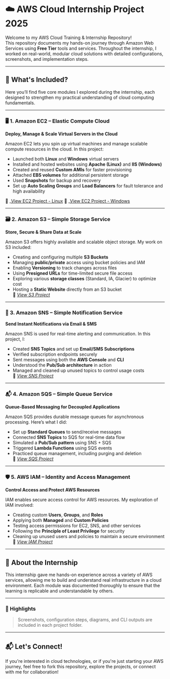 # ☁️ AWS Cloud Internship Project 2025

Welcome to my AWS Cloud Training & Internship Repository!  
This repository documents my hands-on journey through Amazon Web Services using **Free Tier** tools and services. Throughout the internship, I worked on real-world, modular cloud solutions with detailed configurations, screenshots, and implementation steps.

---

## 🚀 What's Included?

Here you’ll find five core modules I explored during the internship, each designed to strengthen my practical understanding of cloud computing fundamentals.

---

### 🖥️ 1. Amazon EC2 – Elastic Compute Cloud  
**Deploy, Manage & Scale Virtual Servers in the Cloud**

Amazon EC2 lets you spin up virtual machines and manage scalable compute resources in the cloud. In this project:

- Launched both **Linux** and **Windows** virtual servers
- Installed and hosted websites using **Apache (Linux)** and **IIS (Windows)**
- Created and reused **Custom AMIs** for faster provisioning
- Attached **EBS volumes** for additional persistent storage
- Used **Snapshots** for backup and recovery
- Set up **Auto Scaling Groups** and **Load Balancers** for fault tolerance and high availability

🔗 _[View EC2 Project - Linux](./AWS%20EC2%20Linux-Sachin(CSE-niit)097.pdf)
🔗 _[View EC2 Project - Windows](./AWS%20EC2%20Microsoft-Sachin(CSE-niit)097.pdf)

---

### 🗃️ 2. Amazon S3 – Simple Storage Service  
**Store, Secure & Share Data at Scale**

Amazon S3 offers highly available and scalable object storage. My work on S3 included:

- Creating and configuring multiple **S3 Buckets**
- Managing **public/private** access using bucket policies and IAM
- Enabling **Versioning** to track changes across files
- Using **Presigned URLs** for time-limited secure file access
- Exploring various **storage classes** (Standard, IA, Glacier) to optimize cost
- Hosting a **Static Website** directly from an S3 bucket  
🔗 _[View S3 Project](#)_

---

### 📢 3. Amazon SNS – Simple Notification Service  
**Send Instant Notifications via Email & SMS**

Amazon SNS is used for real-time alerting and communication. In this project, I:

- Created **SNS Topics** and set up **Email/SMS Subscriptions**
- Verified subscription endpoints securely
- Sent messages using both the **AWS Console** and **CLI**
- Understood the **Pub/Sub architecture** in action
- Managed and cleaned up unused topics to control usage costs  
🔗 _[View SNS Project](#)_

---

### 📬 4. Amazon SQS – Simple Queue Service  
**Queue-Based Messaging for Decoupled Applications**

Amazon SQS provides durable message queues for asynchronous processing. Here’s what I did:

- Set up **Standard Queues** to send/receive messages
- Connected **SNS Topics** to SQS for real-time data flow
- Simulated a **Pub/Sub pattern** using SNS + SQS
- Triggered **Lambda Functions** using SQS events
- Practiced queue management, including purging and deletion  
🔗 _[View SQS Project](#)_

---

### 🛡️ 5. AWS IAM – Identity and Access Management  
**Control Access and Protect AWS Resources**

IAM enables secure access control for AWS resources. My exploration of IAM involved:

- Creating custom **Users**, **Groups**, and **Roles**
- Applying both **Managed** and **Custom Policies**
- Testing access permissions for EC2, SNS, and other services
- Following the **Principle of Least Privilege** for security
- Cleaning up unused users and policies to maintain a secure environment  
🔗 _[View IAM Project](#)_

---

## 📂 About the Internship

This internship gave me hands-on experience across a variety of AWS services, allowing me to build and understand real infrastructure in a cloud environment. Each module was documented thoroughly to ensure that the learning is replicable and understandable by others.

---

### 📸 Highlights

> Screenshots, configuration steps, diagrams, and CLI outputs are included in each project folder.

---

## 📬 Let's Connect!

If you're interested in cloud technologies, or if you're just starting your AWS journey, feel free to fork this repository, explore the projects, or connect with me for collaboration!
